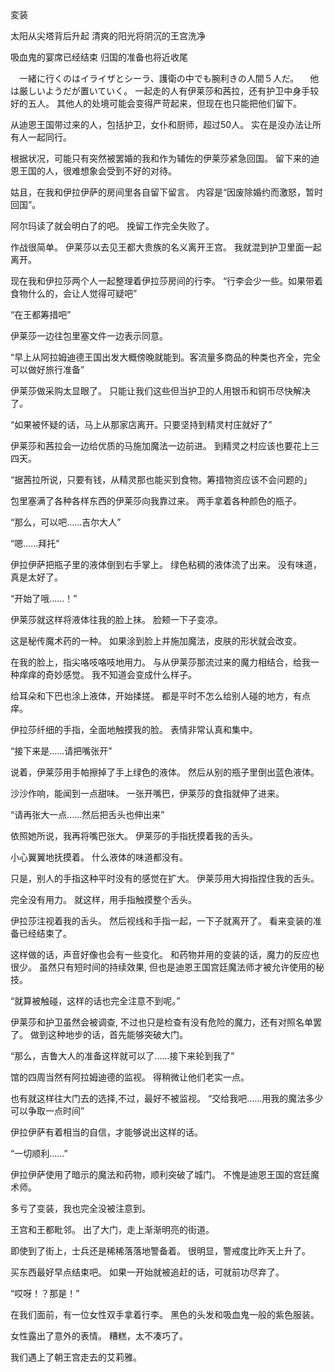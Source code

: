 
変装

太阳从尖塔背后升起
清爽的阳光将阴沉的王宫洗净

吸血鬼的宴席已经结束
归国的准备也将近收尾


　一緒に行くのはイライザとシーラ、護衛の中でも腕利きの人間５人だ。
　他は厳しいようだが置いていく。
一起走的人有伊莱莎和茜拉，还有护卫中身手较好的五人。
其他人的处境可能会变得严苛起来，但现在也只能把他们留下。

从迪恩王国带过来的人，包括护卫，女仆和厨师，超过50人。
实在是没办法让所有人一起同行。

根据状况，可能只有突然被罢婚的我和作为辅佐的伊莱莎紧急回国。
留下来的迪恩王国的人，很难想象会受到不好的对待。

姑且，在我和伊拉伊萨的房间里各自留下留言。
内容是“因废除婚约而激怒，暂时回国”。

阿尔玛读了就会明白了的吧。
挽留工作完全失败了。

作战很简单。
伊莱莎以去见王都大贵族的名义离开王宫。
我就混到护卫里面一起离开。

现在我和伊拉莎两个人一起整理着伊拉莎房间的行李。
“行李会少一些。如果带着食物什么的，会让人觉得可疑吧”

“在王都筹措吧”

伊莱莎一边往包里塞文件一边表示同意。

“早上从阿拉姆迪德王国出发大概傍晚就能到。客流量多商品的种类也齐全，完全可以做好旅行准备”

伊莱莎做采购太显眼了。
只能让我们这些但当护卫的人用银币和铜币尽快解决了。

“如果被怀疑的话，马上从那家店离开。只要坚持到精灵村庄就好了”

伊莱莎和茜拉会一边给优质的马施加魔法一边前进。
到精灵之村应该也要花上三四天。

“据茜拉所说，只要有钱，从精灵那也能买到食物。筹措物资应该不会问题的」

包里塞满了各种各样东西的伊莱莎向我靠过来。
两手拿着各种颜色的瓶子。

“那么，可以吧……吉尔大人”

“嗯……拜托”

伊拉伊萨把瓶子里的液体倒到右手掌上。
绿色粘稠的液体流了出来。
没有味道，真是太好了。

“开始了哦……！”

伊莱莎就这样将液体往我的脸上抹。
脸颊一下子变凉。

这是秘传魔术药的一种。
如果涂到脸上并施加魔法，皮肤的形状就会改变。

在我的脸上，指尖咯吱咯吱地用力。
与从伊莱莎那流过来的魔力相结合，给我一种痒痒的奇妙感觉。
我不知道会变成什么样子。

给耳朵和下巴也涂上液体，开始揉搓。
都是平时不怎么给别人碰的地方，有点痒。

伊拉莎纤细的手指，全面地触摸我的脸。
表情非常认真和集中。

“接下来是……请把嘴张开”

说着，伊莱莎用手帕擦掉了手上绿色的液体。
然后从别的瓶子里倒出蓝色液体。

沙沙作响，能闻到一点甜味。
一张开嘴巴，伊莱莎的食指就伸了进来。

“请再张大一点……然后把舌头也伸出来”

依照她所说，我再将嘴巴张大。
伊莱莎的手指抚摸着我的舌头。

小心翼翼地抚摸着。
什么液体的味道都没有。

只是，别人的手指这种平时没有的感觉在扩大。
伊莱莎用大拇指捏住我的舌头。

完全没有用力。
就这样，用手指触摸整个舌头。

伊拉莎注视着我的舌头。
然后视线和手指一起，一下子就离开了。
看来变装的准备已经结束了。

这样做的话，声音好像也会有一些变化。
和药物并用的变装的话，魔力的反应也很少。
虽然只有短时间的持续效果, 但也是迪恩王国宫廷魔法师才被允许使用的秘技。

“就算被触碰，这样的话也完全注意不到呢。”

伊莱莎和护卫虽然会被调查, 不过也只是检查有没有危险的魔力，还有对照名单罢了。
做到这种地步的话，首先能够突破大门。

“那么，吉鲁大人的准备这样就可以了……接下来轮到我了”

馆的四周当然有阿拉姆迪德的监视。
得稍微让他们老实一点。

也有就这样往大门去的选择,不过，最好不被监视。
“交给我吧……用我的魔法多少可以争取一点时间”

伊拉伊萨有着相当的自信，才能够说出这样的话。


“一切顺利……”

伊拉伊萨使用了暗示的魔法和药物，顺利突破了城门。
不愧是迪恩王国的宫廷魔术师。

多亏了变装，我也完全没被注意到。

王宫和王都毗邻。
出了大门，走上渐渐明亮的街道。

即使到了街上，士兵还是稀稀落落地警备着。
很明显，警戒度比昨天上升了。

买东西最好早点结束吧。
如果一开始就被追赶的话，可就前功尽弃了。

“哎呀！？那是！”

在我们面前，有一位女性双手拿着行李。
黑色的头发和吸血鬼一般的紫色服装。

女性露出了意外的表情。
糟糕，太不凑巧了。

我们遇上了朝王宫走去的艾莉雅。